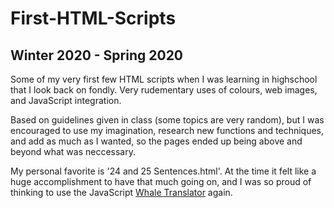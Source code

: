 # First-HTML-Scripts
## Winter 2020 - Spring 2020
Some of my very first few HTML scripts when I was learning in highschool that I look back on fondly. Very rudementary uses of colours, web images, and JavaScript integration.

Based on guidelines given in class (some topics are very random), but I was encouraged to use my imagination, research new functions and techniques, and add as much as I wanted, so the pages ended up being above and beyond what was neccessary.

My personal favorite is '24 and 25 Sentences.html'. At the time it felt like a huge accomplishment to have that much going on, and I was so proud of thinking to use the JavaScript [Whale Translator](<../First-JavaScript-Programs/6 WhaleTranslator.js>) again.
